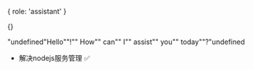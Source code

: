 <!--
 * @Author: huhaibiao huhaibiao@do-global.com
 * @Date: 2023-04-15 21:08:17
-->
{ role: 'assistant' }




{}


"undefined\"Hello\"\"!\"\" How\"\" can\"\" I\"\" assist\"\" you\"\" today\"\"?\"undefined



- 解决nodejs服务管理 ✅